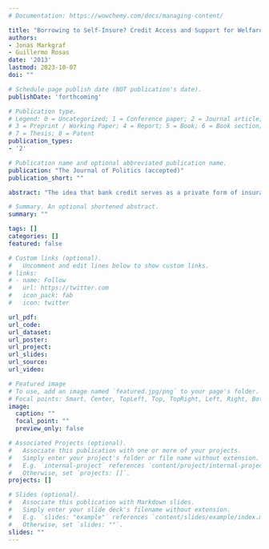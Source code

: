 ```yaml
---
# Documentation: https://wowchemy.com/docs/managing-content/

title: "Borrowing to Self-Insure? Credit Access and Support for Welfare."
authors:
- Jonas Markgraf
- Guillermo Rosas
date: '2013'
lastmod: 2023-10-07
doi: ""

# Schedule page publish date (NOT publication's date).
publishDate: 'forthcoming'

# Publication type.
# Legend: 0 = Uncategorized; 1 = Conference paper; 2 = Journal article;
# 3 = Preprint / Working Paper; 4 = Report; 5 = Book; 6 = Book section;
# 7 = Thesis; 8 = Patent
publication_types:
- '2'

# Publication name and optional abbreviated publication name.
publication: "The Journal of Politics (accepted)"
publication_short: ""

abstract: "The idea that bank credit serves as a private form of insurance against economic shocks has recently gained credence, but do voters see bank credit as an acceptable substitute for publicly-provided welfare? We conjecture that voters do see bank credit as a private form of insurance against economic risk, but we only expect voters with high incomes and those who face low risk from unemployment to willingly trade off credit access for welfare. Relying on observational data from the European Social Survey between 2002--10 we conclude that individuals with better credit access demand lower levels of redistribution, but confirm this effect is conditional on income and job loss risk. We then conduct a conjoint analysis in the United Kingdom that also points to a credit-access effect on preferences for redistribution. We find that high-income, low-risk voters support lower income taxation when credit is cheaply available."

# Summary. An optional shortened abstract.
summary: ""

tags: []
categories: []
featured: false

# Custom links (optional).
#   Uncomment and edit lines below to show custom links.
# links:
# - name: Follow
#   url: https://twitter.com
#   icon_pack: fab
#   icon: twitter

url_pdf:
url_code:
url_dataset:
url_poster:
url_project:
url_slides:
url_source:
url_video:

# Featured image
# To use, add an image named `featured.jpg/png` to your page's folder. 
# Focal points: Smart, Center, TopLeft, Top, TopRight, Left, Right, BottomLeft, Bottom, BottomRight.
image:
  caption: ""
  focal_point: ""
  preview_only: false

# Associated Projects (optional).
#   Associate this publication with one or more of your projects.
#   Simply enter your project's folder or file name without extension.
#   E.g. `internal-project` references `content/project/internal-project/index.md`.
#   Otherwise, set `projects: []`.
projects: []

# Slides (optional).
#   Associate this publication with Markdown slides.
#   Simply enter your slide deck's filename without extension.
#   E.g. `slides: "example"` references `content/slides/example/index.md`.
#   Otherwise, set `slides: ""`.
slides: ""
---
```

